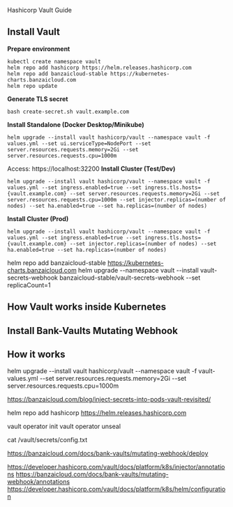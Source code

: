 Hashicorp Vault Guide


## Install Vault
__Prepare environment__
```
kubectl create namespace vault
helm repo add hashicorp https://helm.releases.hashicorp.com
helm repo add banzaicloud-stable https://kubernetes-charts.banzaicloud.com
helm repo update
```
__Generate TLS secret__
```
bash create-secret.sh vault.example.com
```
__Install Standalone (Docker Desktop/Minikube)__
```
helm upgrade --install vault hashicorp/vault --namespace vault -f values.yml --set ui.serviceType=NodePort --set server.resources.requests.memory=2Gi --set server.resources.requests.cpu=1000m
```
Access: https://localhost:32200
__Install Cluster (Test/Dev)__
```
helm upgrade --install vault hashicorp/vault --namespace vault -f values.yml --set ingress.enabled=true --set ingress.tls.hosts={vault.example.com} --set server.resources.requests.memory=2Gi --set server.resources.requests.cpu=1000m --set injector.replicas=(number of nodes) --set ha.enabled=true --set ha.replicas=(number of nodes)
```
__Install Cluster (Prod)__
```
helm upgrade --install vault hashicorp/vault --namespace vault -f values.yml --set ingress.enabled=true --set ingress.tls.hosts={vault.example.com} --set injector.replicas=(number of nodes) --set ha.enabled=true --set ha.replicas=(number of nodes)
```

helm repo add banzaicloud-stable https://kubernetes-charts.banzaicloud.com
helm upgrade --namespace vault --install vault-secrets-webhook banzaicloud-stable/vault-secrets-webhook --set replicaCount=1

## How Vault works inside Kubernetes
## Install Bank-Vaults Mutating Webhook
## How it works





















helm upgrade --install vault hashicorp/vault --namespace vault -f vault-values.yml --set  server.resources.requests.memory=2Gi --set server.resources.requests.cpu=1000m 

https://banzaicloud.com/blog/inject-secrets-into-pods-vault-revisited/


helm repo add hashicorp https://helm.releases.hashicorp.com

vault operator init
vault operator unseal

cat /vault/secrets/config.txt

https://banzaicloud.com/docs/bank-vaults/mutating-webhook/deploy

https://developer.hashicorp.com/vault/docs/platform/k8s/injector/annotations
https://banzaicloud.com/docs/bank-vaults/mutating-webhook/annotations
https://developer.hashicorp.com/vault/docs/platform/k8s/helm/configuration